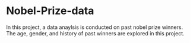 # Nobel-Prize-data
In this project, a data anaylsis is conducted on past nobel prize winners. The age, gender, and history of past winners are explored in this project.
